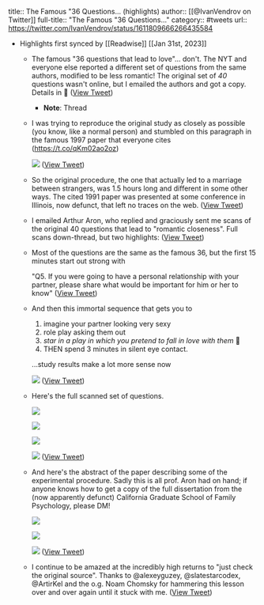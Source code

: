title:: The Famous "36 Questions... (highlights)
author:: [[@IvanVendrov on Twitter]]
full-title:: "The Famous "36 Questions..."
category:: #tweets
url:: https://twitter.com/IvanVendrov/status/1611809666266435584

- Highlights first synced by [[Readwise]] [[Jan 31st, 2023]]
	- The famous "36 questions that lead to love"... don't. The NYT and everyone else reported a different set of questions from the same authors, modified to be less romantic! The original set of *40* questions wasn't online, but I emailed the authors and got a copy. Details in 🧵 ([View Tweet](https://twitter.com/IvanVendrov/status/1611809666266435584))
		- **Note**: Thread
	- I was trying to reproduce the original study as closely as possible (you know, like a normal person) and stumbled on this paragraph in the famous 1997 paper that everyone cites (https://t.co/qKm02ao2oz) 
	  
	  ![](https://pbs.twimg.com/media/Fl5MWtVaYAERZVu.png) ([View Tweet](https://twitter.com/IvanVendrov/status/1611809676982910976))
	- So the original procedure, the one that actually led to a marriage between strangers, was 1.5 hours long and different in some other ways. The cited 1991 paper was presented at some conference in Illinois, now defunct, that left no traces on the web. ([View Tweet](https://twitter.com/IvanVendrov/status/1611809680732618753))
	- I emailed Arthur Aron, who replied and graciously sent me scans of the original 40 questions that lead to "romantic closeness". Full scans down-thread, but two highlights: ([View Tweet](https://twitter.com/IvanVendrov/status/1611809683345637376))
	- Most of the questions are the same as the famous 36, but the first 15 minutes start out strong with
	  
	  "Q5. If you were going to have a personal relationship with your partner, please share what would be important for him or her to know" ([View Tweet](https://twitter.com/IvanVendrov/status/1611809685975465984))
	- And then this immortal sequence that gets you to
	  1. imagine your partner looking very sexy
	  2. role play asking them out
	  3. *star in a play in which you pretend to fall in love with them* 🤯
	  4. THEN spend 3 minutes in silent eye contact.
	  
	  ...study results make a lot more sense now 
	  
	  ![](https://pbs.twimg.com/media/Fl5MXxzaYAAb61R.jpg) ([View Tweet](https://twitter.com/IvanVendrov/status/1611809695878217729))
	- Here's the full scanned set of questions. 
	  
	  ![](https://pbs.twimg.com/media/Fl5MYbkakAA4y2p.jpg) 
	  
	  ![](https://pbs.twimg.com/media/Fl5MY83aEAAVA2F.jpg) 
	  
	  ![](https://pbs.twimg.com/media/Fl5MZd4aUAAk1KE.jpg) 
	  
	  ![](https://pbs.twimg.com/media/Fl5MaAHaAAA6zsW.jpg) ([View Tweet](https://twitter.com/IvanVendrov/status/1611809736823013377))
	- And here's the abstract of the paper describing some of the experimental procedure. Sadly this is all prof. Aron had on hand; if anyone knows how to get a copy of the full dissertation from the (now apparently defunct) California Graduate School of Family Psychology, please DM! 
	  
	  ![](https://pbs.twimg.com/media/Fl5Ma4hagAAN3GQ.jpg) 
	  
	  ![](https://pbs.twimg.com/media/Fl5MbZGaUAIwthl.jpg) 
	  
	  ![](https://pbs.twimg.com/media/Fl5Mb2faAAAUf5O.jpg) ([View Tweet](https://twitter.com/IvanVendrov/status/1611809765872791552))
	- I continue to be amazed at the incredibly high returns to "just check the original source". Thanks to @alexeyguzey, @slatestarcodex, @ArtirKel and the o.g. Noam Chomsky for hammering this lesson over and over again until it stuck with me. ([View Tweet](https://twitter.com/IvanVendrov/status/1611812074644197376))